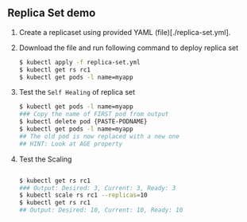 ## Replica Set demo

1.  Create a replicaset using provided YAML (file)[./replica-set.yml].

2.  Download the file and run following command to deploy replica set

    ```bash
    $ kubectl apply -f replica-set.yml
    $ kubectl get rs rc1
    $ kubectl get pods -l name=myapp
    ```

3.  Test the `Self Healing` of replica set

    ```bash
    $ kubectl get pods -l name=myapp
    ### Copy the name of FIRST pod from output
    $ kubectl delete pod {PASTE-PODNAME}
    $ kubectl get pods -l name=myapp
    ## The old pod is now replaced with a new one
    ## HINT: Look at AGE property
    ```

4.  Test the Scaling 

    ```bash

    $ kubectl get rs rc1
    ### Output: Desired: 3, Current: 3, Ready: 3
    $ kubectl scale rs rc1 --replicas=10
    $ kubectl get rs rc1
    ## Output: Desired: 10, Current: 10, Ready: 10
    ```